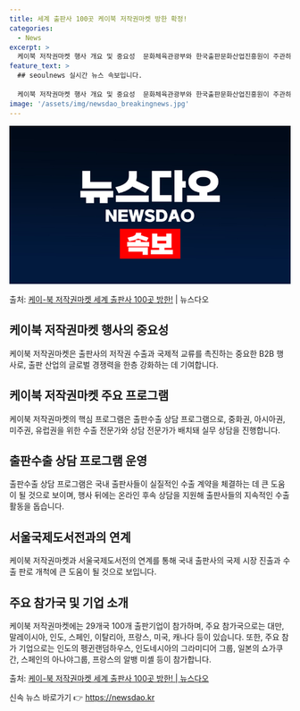 ```yaml
---
title: 세계 출판사 100곳 케이북 저작권마켓 방한 확정!
categories:
  - News
excerpt: >
  케이북 저작권마켓 행사 개요 및 중요성  문화체육관광부와 한국출판문화산업진흥원이 주관하는 '케이(K)-북 저…
feature_text: >
  ## seoulnews 실시간 뉴스 속보입니다.

  케이북 저작권마켓 행사 개요 및 중요성  문화체육관광부와 한국출판문화산업진흥원이 주관하는 '케이(K)-북 저…
image: '/assets/img/newsdao_breakingnews.jpg'
---
```


![뉴스다오 속보](/assets/img/newsdao_breakingnews.jpg)

<p>출처: <a href="https://newsdao.kr/4372" rel="dofollow">케이-북 저작권마켓 세계 출판사 100곳 방한!</a> | 뉴스다오</p>

<h2 data-ke-size="size26">케이북 저작권마켓 행사의 중요성</h2>
<p data-ke-size="size16">케이북 저작권마켓은 출판사의 저작권 수출과 국제적 교류를 촉진하는 중요한 B2B 행사로, 출판 산업의 글로벌 경쟁력을 한층 강화하는 데 기여합니다.</p>

<h2 data-ke-size="size26">케이북 저작권마켓 주요 프로그램</h2>
<p data-ke-size="size16">케이북 저작권마켓의 핵심 프로그램은 출판수출 상담 프로그램으로, 중화권, 아시아권, 미주권, 유럽권을 위한 수출 전문가와 상담 전문가가 배치돼 실무 상담을 진행합니다.</p>

<h2 data-ke-size="size26">출판수출 상담 프로그램 운영</h2>
<p data-ke-size="size16">출판수출 상담 프로그램은 국내 출판사들이 실질적인 수출 계약을 체결하는 데 큰 도움이 될 것으로 보이며, 행사 뒤에는 온라인 후속 상담을 지원해 출판사들의 지속적인 수출 활동을 돕습니다.</p>

<h2 data-ke-size="size26">서울국제도서전과의 연계</h2>
<p data-ke-size="size16">케이북 저작권마켓과 서울국제도서전의 연계를 통해 국내 출판사의 국제 시장 진출과 수출 판로 개척에 큰 도움이 될 것으로 보입니다.</p>

<h2 data-ke-size="size26">주요 참가국 및 기업 소개</h2>
<p data-ke-size="size16">케이북 저작권마켓에는 29개국 100개 출판기업이 참가하며, 주요 참가국으로는 대만, 말레이시아, 인도, 스페인, 이탈리아, 프랑스, 미국, 캐나다 등이 있습니다. 또한, 주요 참가 기업으로는 인도의 펭귄랜덤하우스, 인도네시아의 그라미디어 그룹, 일본의 쇼가쿠간, 스페인의 아나야그룹, 프랑스의 알뱅 미셸 등이 참가합니다.</p>

<p data-ke-size="size16">출처: <a href="https://newsdao.kr/4372">케이-북 저작권마켓 세계 출판사 100곳 방한! | 뉴스다오</a></p>
 

신속 뉴스 바로가기 👉 <a href="https://newsdao.kr" rel="dofollow">https://newsdao.kr</a>


